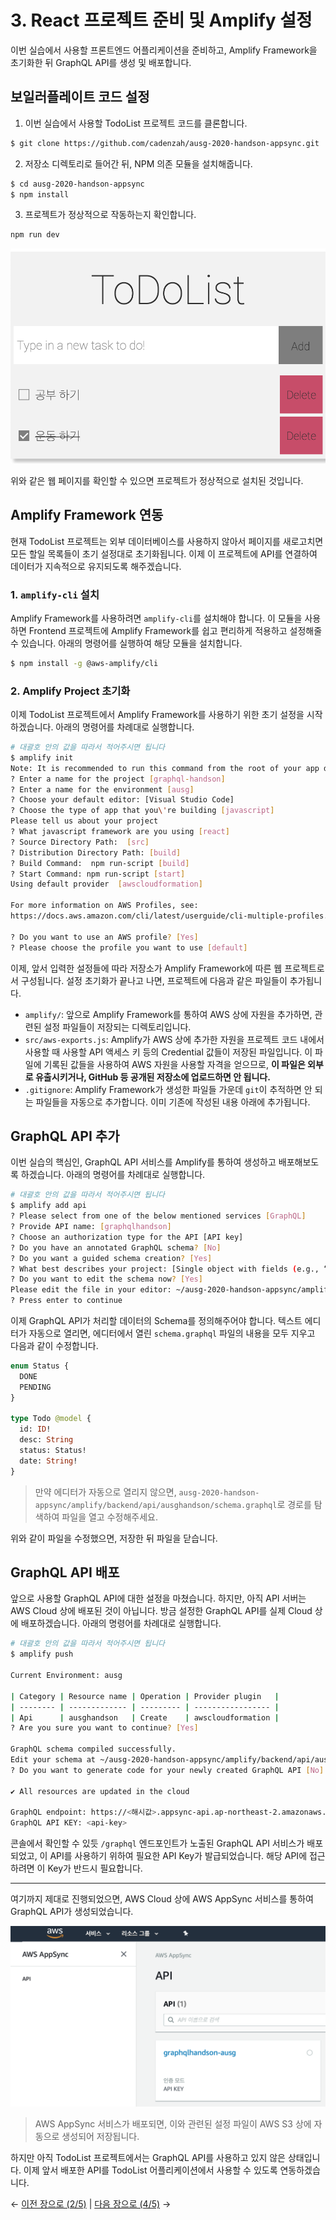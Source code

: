 # 3. React 프로젝트 준비 및 Amplify 설정

이번 실습에서 사용할 프론트엔드 어플리케이션을 준비하고, Amplify Framework을 초기화한 뒤 GraphQL API를 생성 및 배포합니다.

## 보일러플레이트 코드 설정

1. 이번 실습에서 사용할 TodoList 프로젝트 코드를 클론합니다.
```bash
$ git clone https://github.com/cadenzah/ausg-2020-handson-appsync.git
```

2. 저장소 디렉토리로 들어간 뒤, NPM 의존 모듈을 설치해줍니다.
```bash
$ cd ausg-2020-handson-appsync
$ npm install
```

3. 프로젝트가 정상적으로 작동하는지 확인합니다.
```bash
npm run dev
```

![demo](pics/3/app.png)

위와 같은 웹 페이지를 확인할 수 있으면 프로젝트가 정상적으로 설치된 것입니다.

## Amplify Framework 연동
현재 TodoList 프로젝트는 외부 데이터베이스를 사용하지 않아서 페이지를 새로고치면 모든 할일 목록들이 초기 설정대로 초기화됩니다. 이제 이 프로젝트에 API를 연결하여 데이터가 지속적으로 유지되도록 해주겠습니다.

### 1. `amplify-cli` 설치
Amplify Framework를 사용하려면 `amplify-cli`를 설치해야 합니다. 이 모듈을 사용하면 Frontend 프로젝트에 Amplify Framework를 쉽고 편리하게 적용하고 설정해줄 수 있습니다. 아래의 명령어를 실행하여 해당 모듈을 설치합니다.

```bash
$ npm install -g @aws-amplify/cli
```

### 2. Amplify Project 초기화
이제 TodoList 프로젝트에서 Amplify Framework를 사용하기 위한 초기 설정을 시작하겠습니다. 아래의 명령어를 차례대로 실행합니다.

```bash
# 대괄호 안의 값을 따라서 적어주시면 됩니다
$ amplify init
Note: It is recommended to run this command from the root of your app directory
? Enter a name for the project [graphql-handson]
? Enter a name for the environment [ausg]
? Choose your default editor: [Visual Studio Code]
? Choose the type of app that you\'re building [javascript]
Please tell us about your project
? What javascript framework are you using [react]
? Source Directory Path:  [src]
? Distribution Directory Path: [build]
? Build Command:  npm run-script [build]
? Start Command: npm run-script [start]
Using default provider  [awscloudformation]

For more information on AWS Profiles, see:
https://docs.aws.amazon.com/cli/latest/userguide/cli-multiple-profiles.html

? Do you want to use an AWS profile? [Yes]
? Please choose the profile you want to use [default]
```

이제, 앞서 입력한 설정들에 따라 저장소가 Amplify Framework에 따른 웹 프로젝트로서 구성됩니다. 설정 초기화가 끝나고 나면, 프로젝트에 다음과 같은 파일들이 추가됩니다.

- `amplify/`: 앞으로 Amplify Framework를 통하여 AWS 상에 자원을 추가하면, 관련된 설정 파일들이 저장되는 디렉토리입니다.
- `src/aws-exports.js`: Amplify가 AWS 상에 추가한 자원을 프로젝트 코드 내에서 사용할 때 사용할 API 액세스 키 등의 Credential 값들이 저장된 파일입니다. 이 파일에 기록된 값들을 사용하여 AWS 자원을 사용할 자격을 얻으므로, **이 파일은 외부로 유출시키거나, GitHub 등 공개된 저장소에 업로드하면 안 됩니다.**
- `.gitignore`: Amplify Framework가 생성한 파일들 가운데 `git`이 추적하면 안 되는 파일들을 자동으로 추가합니다. 이미 기존에 작성된 내용 아래에 추가됩니다.

## GraphQL API 추가
이번 실습의 핵심인, GraphQL API 서비스를 Amplify를 통하여 생성하고 배포해보도록 하겠습니다. 아래의 명령어를 차례대로 실행합니다.

```bash
# 대괄호 안의 값을 따라서 적어주시면 됩니다
$ amplify add api
? Please select from one of the below mentioned services [GraphQL]
? Provide API name: [graphqlhandson]
? Choose an authorization type for the API [API key]
? Do you have an annotated GraphQL schema? [No]
? Do you want a guided schema creation? [Yes]
? What best describes your project: [Single object with fields (e.g., “Todo” with ID, name, description)]
? Do you want to edit the schema now? [Yes]
Please edit the file in your editor: ~/ausg-2020-handson-appsync/amplify/backend/api/ausghandson/schema.graphql
? Press enter to continue
```

이제 GraphQL API가 처리할 데이터의 Schema를 정의해주어야 합니다. 텍스트 에디터가 자동으로 열리면, 에디터에서 열린 `schema.graphql` 파일의 내용을 모두 지우고 다음과 같이 수정합니다.

```graphql
enum Status {
  DONE
  PENDING
}

type Todo @model {
  id: ID!
  desc: String
  status: Status!
  date: String!
}
```

> 만약 에디터가 자동으로 열리지 않으면, `ausg-2020-handson-appsync/amplify/backend/api/ausghandson/schema.graphql`로 경로를 탐색하여 파일을 열고 수정해주세요.

위와 같이 파일을 수정했으면, 저장한 뒤 파일을 닫습니다.

## GraphQL API 배포
앞으로 사용할 GraphQL API에 대한 설정을 마쳤습니다. 하지만, 아직 API 서버는 AWS Cloud 상에 배포된 것이 아닙니다. 방금 설정한 GraphQL API를 실제 Cloud 상에 배포하겠습니다. 아래의 명령어를 차례대로 실행합니다.

```bash
# 대괄호 안의 값을 따라서 적어주시면 됩니다
$ amplify push

Current Environment: ausg

| Category | Resource name | Operation | Provider plugin   |
| -------- | ------------- | --------- | ----------------- |
| Api      | ausghandson   | Create    | awscloudformation |
? Are you sure you want to continue? [Yes]

GraphQL schema compiled successfully.
Edit your schema at ~/ausg-2020-handson-appsync/amplify/backend/api/ausghandson/schema.graphql or place .graphql files in a directory at ~/ausg-2020-handson-appsync/amplify/backend/api/ausghandson/schema
? Do you want to generate code for your newly created GraphQL API [No]

✔ All resources are updated in the cloud

GraphQL endpoint: https://<해시값>.appsync-api.ap-northeast-2.amazonaws.com/graphql
GraphQL API KEY: <api-key>
```

콘솔에서 확인할 수 있듯 `/graphql` 엔드포인트가 노출된 GraphQL API 서비스가 배포되었고, 이 API를 사용하기 위하여 필요한 API Key가 발급되었습니다. 해당 API에 접근하려면 이 Key가 반드시 필요합니다.

---

여기까지 제대로 진행되었으면, AWS Cloud 상에 AWS AppSync 서비스를 통하여 GraphQL API가 생성되었습니다. 

![](pics/3/appsync.png)

> AWS AppSync 서비스가 배포되면, 이와 관련된 설정 파일이 AWS S3 상에 자동으로 생성되어 저장됩니다.

하지만 아직 TodoList 프로젝트에서는 GraphQL API를 사용하고 있지 않은 상태입니다. 이제 앞서 배포한 API를 TodoList 어플리케이션에서 사용할 수 있도록 연동하겠습니다.

← [이전 장으로 (2/5)](https://github.com/cadenzah/ausg-2020-handson-appsync/blob/master/handson/02.settings.md) | [다음 장으로 (4/5)](https://github.com/cadenzah/ausg-2020-handson-appsync/blob/master/handson/04.react.md) →
